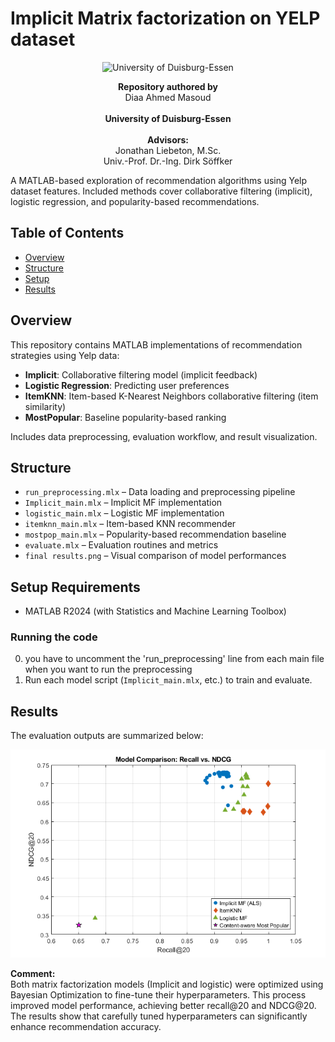 # Implicit Matrix factorization on YELP dataset
<p align="center">
  <img src="https://upload.wikimedia.org/wikipedia/commons/8/86/Uni-duisburg-essen-logo-2022.jpg" alt="University of Duisburg-Essen" width="200">
</p>

<p align="center">
  <b>Repository authored by</b><br>
  Diaa Ahmed Masoud  
  <br><br>
  <b>University of Duisburg-Essen</b>
  <br><br>
  <b>Advisors:</b><br>
  Jonathan Liebeton, M.Sc.<br>
  Univ.-Prof. Dr.-Ing. Dirk Söffker
</p>

A MATLAB-based exploration of recommendation algorithms using Yelp dataset features. Included methods cover collaborative filtering (implicit), logistic regression, and popularity-based recommendations.

## Table of Contents
- [Overview](#overview)
- [Structure](#structure)
- [Setup](#setup)
- [Results](#results)


## Overview
This repository contains MATLAB implementations of recommendation strategies using Yelp data:
- **Implicit**: Collaborative filtering model (implicit feedback)
- **Logistic Regression**: Predicting user preferences
- **ItemKNN**: Item-based K-Nearest Neighbors collaborative filtering (item similarity)
- **MostPopular**: Baseline popularity-based ranking

Includes data preprocessing, evaluation workflow, and result visualization.

## Structure
- `run_preprocessing.mlx` – Data loading and preprocessing pipeline  
- `Implicit_main.mlx` – Implicit MF implementation
- `logistic_main.mlx` – Logistic MF implementation  
- `itemknn_main.mlx` – Item-based KNN recommender  
- `mostpop_main.mlx` – Popularity-based recommendation baseline  
- `evaluate.mlx` – Evaluation routines and metrics  
- `final results.png` – Visual comparison of model performances  

## Setup Requirements
- MATLAB R2024 (with Statistics and Machine Learning Toolbox)

### Running the code
0. you have to uncomment the 'run_preprocessing' line from each main file when you want to run the preprocessing
1. Run each model script (`Implicit_main.mlx`, etc.) to train and evaluate.

## Results
The evaluation outputs are summarized below:

![Final Results](final_results.png)

**Comment:**  
Both matrix factorization models (Implicit and logistic) were optimized using Bayesian Optimization to fine-tune their hyperparameters. This process improved model performance, achieving better recall@20 and NDCG@20. The results show that carefully tuned hyperparameters can significantly enhance recommendation accuracy.
